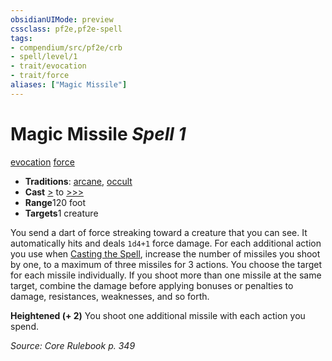 ```yaml
---
obsidianUIMode: preview
cssclass: pf2e,pf2e-spell
tags:
- compendium/src/pf2e/crb
- spell/level/1
- trait/evocation
- trait/force
aliases: ["Magic Missile"]
---
```

# Magic Missile *Spell 1*   
[evocation](../../Rules/traits/evocation.md)  [force](../../Rules/traits/force.md)  

- **Traditions**: [arcane](../../Rules/traits/arcane.md), [occult](../../Rules/traits/occult.md)
- **Cast** [>](../../Rules/core-rulebook/chapter-9-playing-the-game.md#Actions "Single Action") to [>>>](../../Rules/core-rulebook/chapter-9-playing-the-game.md#Actions "Three-Action") 
- **Range**120 foot
- **Targets**1 creature

You send a dart of force streaking toward a creature that you can see. It automatically hits and deals `1d4+1` force damage. For each additional action you use when [Casting the Spell](../../Rules/actions/cast-a-spell.md), increase the number of missiles you shoot by one, to a maximum of three missiles for 3 actions. You choose the target for each missile individually. If you shoot more than one missile at the same target, combine the damage before applying bonuses or penalties to damage, resistances, weaknesses, and so forth.

**Heightened (+ 2)** You shoot one additional missile with each action you spend.

*Source: Core Rulebook p. 349*